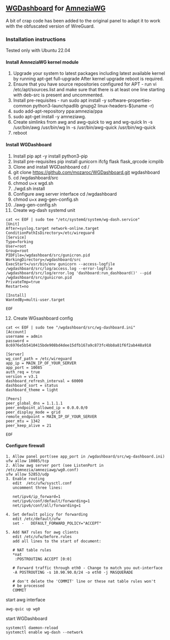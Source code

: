## [WGDashboard](https://github.com/donaldzou/WGDashboard) for [AmneziaWG](https://github.com/amnezia-vpn/amneziawg-linux-kernel-module)

A bit of crap code has been added to the original panel to adapt it to work with the obfuscated version of WireGuard.

### Installation instructions

Tested only with Ubuntu 22.04

#### Install AmneziaWG kernel module

1. Upgrade your system to latest packages including latest available kernel by running 
  apt-get full-upgrade 
After kernel upgrade reboot is required.
2. Ensure that you have source repositories configured for APT - run vi /etc/apt/sources.list and make sure that there is at least one line starting with deb-src is present and uncommented.
3. Install pre-requisites - run 
   sudo apt install -y software-properties-common python3-launchpadlib gnupg2 linux-headers-$(uname -r)
4. sudo add-apt-repository ppa:amnezia/ppa
5. sudo apt-get install -y amneziawg.
6. Create simlinks from awg and awg-quick to wg and wg-quick
   ln -s /usr/bin/awg /usr/bin/wg
   ln -s /usr/bin/awg-quick /usr/bin/wg-quick
7. reboot

#### Install WGDashboard

1. Install pip
   apt -y install python3-pip
2. Install pre-requisites
   pip install gunicorn ifcfg flask flask_qrcode icmplib
3. Clone and install WGDashboard
   cd /
4. git clone https://github.com/mozaroc/WGDashboard.git wgdashboard
5. cd /wgdashboard/src
6. chmod u+x wgd.sh
7. ./wgd.sh install
8. Configure awg server interface 
   cd /wgdashboard
9. chmod u+x awg-gen-config.sh
10. ./awg-gen-config.sh
11.  Create wg-dash systemd unit
   ```
cat << EOF | sudo tee "/etc/systemd/system/wg-dash.service"
[Unit]
After=syslog.target network-online.target
ConditionPathIsDirectory=/etc/wireguard
[Service]
Type=forking
User=root
Group=root
PIDFile=/wgdashboard/src/gunicron.pid
WorkingDirectory=/wgdashboard/src
ExecStart=/usr/bin/env gunicorn --access-logfile /wgdashboard/src/log/access.log --error-logfile /wgdashboard/src/log/error.log 'dashboard:run_dashboard()' --pid /wgdashboard/src/gunicron.pid
PrivateTmp=true
Restart=no

[Install]
WantedBy=multi-user.target

EOF
```
12. Create WGsashboard config
```
cat << EOF | sudo tee "/wgdashboard/src/wg-dashboard.ini"
[Account]
username = admin
password = 8c6976e5b5410415bde908bd4dee15dfb167a9c873fc4bb8a81f6f2ab448a918

[Server]
wg_conf_path = /etc/wireguard
app_ip = MAIN_IP_OF_YOUR_SERVER
app_port = 10085
auth_req = true
version = v3.1
dashboard_refresh_interval = 60000
dashboard_sort = status
dashboard_theme = light

[Peers]
peer_global_dns = 1.1.1.1
peer_endpoint_allowed_ip = 0.0.0.0/0
peer_display_mode = grid
remote_endpoint = MAIN_IP_OF_YOUR_SERVER
peer_mtu = 1342
peer_keep_alive = 21

EOF

```
#### Configure firewall

```
1. Allow panel port(see app_port in /wgdashboard/src/wg-dashboard.ini)
ufw allow 10085/tcp
2. Allow awg server port (see ListenPort in /etc/amnezia/amneziawg/wg0.conf)
ufw allow 52853/udp
3. Enable routing
   edit  /etc/ufw/sysctl.conf
   uncomment three lines:

   net/ipv4/ip_forward=1
   net/ipv6/conf/default/forwarding=1
   net/ipv6/conf/all/forwarding=1

4. Set default policy for forwarding
   edit /etc/default/ufw
   set -   DEFAULT_FORWARD_POLICY="ACCEPT"

5. Add NAT rules for awg clients
   edit /etc/ufw/before.rules
   add all lines to the start of document:
   
   # NAT table rules
   *nat
    :POSTROUTING ACCEPT [0:0]

   # Forward traffic through eth0 - Change to match you out-interface
   -A POSTROUTING -s 10.90.90.0/24 -o eth0 -j MASQUERADE

   # don't delete the 'COMMIT' line or these nat table rules won't
   # be processed
   COMMIT
```

start awg interface

```
awg-quic up wg0
```

start WGDashboard

```
systemctl daemon-reload
systemctl enable wg-dash --network
```




 

